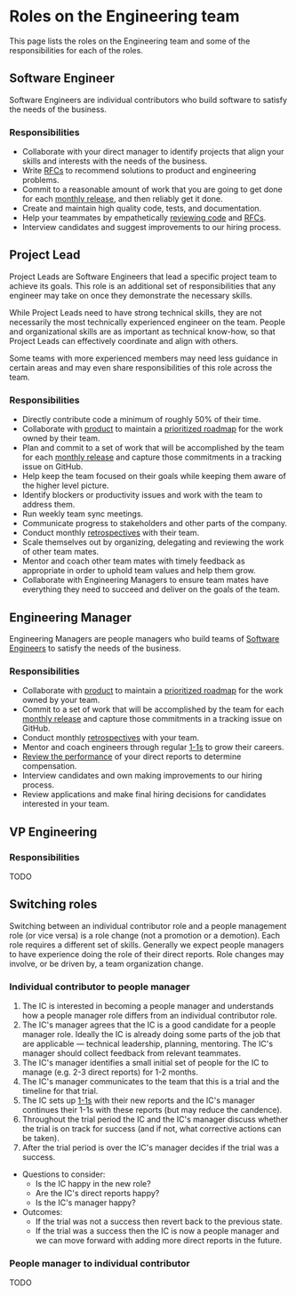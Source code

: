 # Roles on the Engineering team

This page lists the roles on the Engineering team and some of the responsibilities for each of the roles.

## Software Engineer

Software Engineers are individual contributors who build software to satisfy the needs of the business.

### Responsibilities

- Collaborate with your direct manager to identify projects that align your skills and interests with the needs of the business.
- Write [RFCs](../communication/rfcs/index.md) to recommend solutions to product and engineering problems.
- Commit to a reasonable amount of work that you are going to get done for each [monthly release](releases/index.md), and then reliably get it done.
- Create and maintain high quality code, tests, and documentation.
- Help your teammates by empathetically [reviewing code](code_reviews.md) and [RFCs](../communication/rfcs/index.md).
- Interview candidates and suggest improvements to our hiring process.

## Project Lead

Project Leads are Software Engineers that lead a specific project team to achieve its goals. This role is an additional set of responsibilities that any engineer may take on once they demonstrate the necessary skills.

While Project Leads need to have strong technical skills, they are not necessarily the most technically experienced engineer on the team. People and organizational skills are as important as technical know-how, so that Project Leads can effectively coordinate and align with others.

Some teams with more experienced members may need less guidance in certain areas and may even share responsibilities of this role across the team.

### Responsibilities

- Directly contribute code a minimum of roughly 50% of their time.
- Collaborate with [product](../product/index.md) to maintain a [prioritized roadmap](../../direction/index.md) for the work owned by their team.
- Plan and commit to a set of work that will be accomplished by the team for each [monthly release](releases/index.md) and capture those commitments in a tracking issue on GitHub.
- Help keep the team focused on their goals while keeping them aware of the higher level picture.
- Identify blockers or productivity issues and work with the team to address them.
- Run weekly team sync meetings.
- Communicate progress to stakeholders and other parts of the company.
- Conduct monthly [retrospectives](../../retrospectives/index.md) with their team.
- Scale themselves out by organizing, delegating and reviewing the work of other team mates.
- Mentor and coach other team mates with timely feedback as appropriate in order to uphold team values and help them grow.
- Collaborate with Engineering Managers to ensure team mates have everything they need to succeed and deliver on the goals of the team.

## Engineering Manager

Engineering Managers are people managers who build teams of [Software Engineers](#software-engineer) to satisfy the needs of the business.

### Responsibilities

- Collaborate with [product](../product/index.md) to maintain a [prioritized roadmap](../../direction/index.md) for the work owned by your team.
- Commit to a set of work that will be accomplished by the team for each [monthly release](releases/index.md) and capture those commitments in a tracking issue on GitHub.
- Conduct monthly [retrospectives](../../retrospectives/index.md) with your team.
- Mentor and coach engineers through regular [1-1s](../leadership/1-1.md) to grow their careers.
- [Review the performance](../people-ops/review-cycles.md) of your direct reports to determine compensation.
- Interview candidates and own making improvements to our hiring process.
- Review applications and make final hiring decisions for candidates interested in your team.

## VP Engineering

### Responsibilities

TODO

## Switching roles

Switching between an individual contributor role and a people management role (or vice versa) is a role change (not a promotion or a demotion). Each role requires a different set of skills. Generally we expect people managers to have experience doing the role of their direct reports. Role changes may involve, or be driven by, a team organization change.

### Individual contributor to people manager

1. The IC is interested in becoming a people manager and understands how a people manager role differs from an individual contributor role.
2. The IC's manager agrees that the IC is a good candidate for a people manager role. Ideally the IC is already doing some parts of the job that are applicable — technical leadership, planning, mentoring. The IC's manager should collect feedback from relevant teammates.
3. The IC's manager identifies a small initial set of people for the IC to manage (e.g. 2-3 direct reports) for 1-2 months.
4. The IC's manager communicates to the team that this is a trial and the timeline for that trial.
5. The IC sets up [1-1s](../leadership/1-1.md) with their new reports and the IC's manager continues their 1-1s with these reports (but may reduce the candence).
6. Throughout the trial period the IC and the IC's manager discuss whether the trial is on track for success (and if not, what corrective actions can be taken).
7. After the trial period is over the IC's manager decides if the trial was a success.
  - Questions to consider:
    - Is the IC happy in the new role?
    - Are the IC's direct reports happy?
    - Is the IC's manager happy?
  - Outcomes:
    - If the trial was not a success then revert back to the previous state.
    - If the trial was a success then the IC is now a people manager and we can move forward with adding more direct reports in the future.

### People manager to individual contributor

TODO
